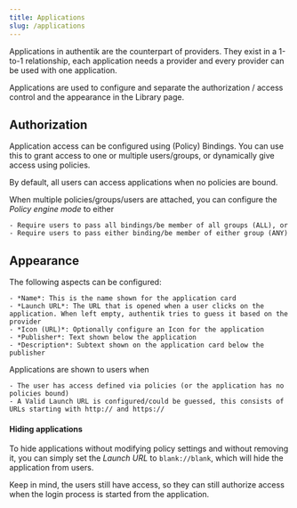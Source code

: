 ```yaml
---
title: Applications
slug: /applications
---
```


Applications in authentik are the counterpart of providers. They exist in a 1-to-1 relationship, each application needs a provider and every provider can be used with one application.

Applications are used to configure and separate the authorization / access control and the appearance in the Library page.

## Authorization

Application access can be configured using (Policy) Bindings. You can use this to grant access to one or multiple users/groups, or dynamically give access using policies.

By default, all users can access applications when no policies are bound.

When multiple policies/groups/users are attached, you can configure the *Policy engine mode* to either

    - Require users to pass all bindings/be member of all groups (ALL), or
    - Require users to pass either binding/be member of either group (ANY)

## Appearance

The following aspects can be configured:

    - *Name*: This is the name shown for the application card
    - *Launch URL*: The URL that is opened when a user clicks on the application. When left empty, authentik tries to guess it based on the provider
    - *Icon (URL)*: Optionally configure an Icon for the application
    - *Publisher*: Text shown below the application
    - *Description*: Subtext shown on the application card below the publisher

Applications are shown to users when

    - The user has access defined via policies (or the application has no policies bound)
    - A Valid Launch URL is configured/could be guessed, this consists of URLs starting with http:// and https://


#### Hiding applications

To hide applications without modifying policy settings and without removing it, you can simply set the *Launch URL* to `blank://blank`, which will hide the application from users.

Keep in mind, the users still have access, so they can still authorize access when the login process is started from the application.
